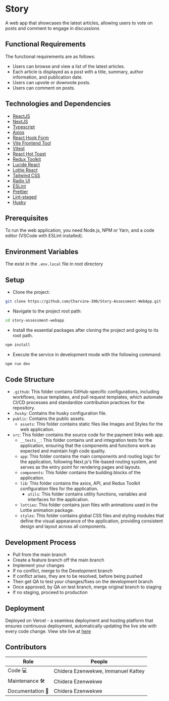 # Story

A web app that showcases the latest articles, allowing users to vote on posts and comment to engage in discussions

## Functional Requirements

The functional requirements are as follows:

- Users can browse and view a list of the latest articles.
- Each article is displayed as a post with a title, summary, author information, and publication date.
- Users can upvote or downvote posts.
- Users can comment on posts.

## Technologies and Dependencies

- [ReactJS](https://reactjs.org/ 'ReactJS')
- [NextJS](https://nextjs.org/ 'NextJS')
- [Typescript](https://www.typescriptlang.org/ 'Typescript')
- [Axios](https://www.npmjs.com/package/axios 'Axios')
- [React Hook Form](https://react-hook-form.com/ 'React Hook Form')
- [Vite Frontend Tool](https://vitejs.dev/ 'Vite Frontend Tool')
- [Vitest](https://vitest.dev/ 'Vitest')
- [React Hot Toast](https://react-hot-toast.com/ 'React Hot Toast')
- [Redux Toolkit](https://redux-toolkit.js.org/ 'Redux Toolkit')
- [Lucide React](https://lucide.dev/guide/packages/lucide-react 'Lucide React')
- [Lottie React](https://lottiereact.com/ 'Lottie React')
- [Tailwind CSS](https://tailwindcss.com/ 'Tailwind CSS')
- [Radix UI](https://www.radix-ui.com/ 'Radix UI')
- [ESLint](https://eslint.org/ 'ESLint')
- [Prettier](https://prettier.io/ 'Prettier')
- [Lint-staged](https://www.npmjs.com/package/lint-staged 'Lint-staged')
- [Husky](https://www.npmjs.com/package/husky 'Husky')

## Prerequisites

To run the web application, you need Node.js, NPM or Yarn, and a code editor (VSCode with ESLint installed).

## Environment Variables

The exist in the `.env.local` file in root directory

## Setup

- Clone the project:

```bash
git clone https://github.com/Charvine-300/Story-Assessment-WebApp.git
```

- Navigate to the project root path:

```bash
cd story-assessment-webapp
```

- Install the essential packages after cloning the project and going to its root path.

```bash
npm install
```

- Execute the service in development mode with the following command:

```bash
npm run dev
```

## Code Structure

- `.github`: This folder contains GitHub-specific configurations, including workflows, issue templates, and pull request templates, which automate CI/CD processes and standardize contribution practices for the repository.
- `.husky`: Contains the husky configuration file.
- `public`: Contains the public assets.
  - `assets`: This folder contains static files like Images and Styles for the web application.
- `src`: This folder contains the source code for the payment links web app.
  - `__tests__`: This folder contains unit and integration tests for the application, ensuring that the components and functions work as expected and maintain high code quality.
  - `app`: This folder contains the main components and routing logic for the application, following Next.js's file-based routing system, and serves as the entry point for rendering pages and layouts.
  - `components`: This folder contains the building blocks of the application.
  - `lib`: This folder contains the axios, API, and Redux Toolkit configuration files for the application.
    - `utils`: This folder contains utility functions, variables and interfaces for the application.
  - `lotties`: This folder contains json files with animations used in the Lottie animation package.
  - `styles`: This folder contains global CSS files and styling modules that define the visual appearance of the application, providing consistent design and layout across all components.

## Development Process

- Pull from the main branch
- Create a feature branch off the main branch
- Implement your changes
- If no conflict, merge to the Development branch
- If conflict arises, they are to be resolved, before being pushed
- Then get QA to test your changes/fixes on the development branch
- Once approved, by QA on test branch, merge original branch to staging
- If no staging, proceed to production

## Deployment

Deployed on Vercel - a seamless deployment and hosting platform that ensures continuous deployment, automatically updating the live site with every code change.
View site live at [here](https://story-assessment-web-app.vercel.app/ 'here')

## Contributors

| Role             | People                             |
| ---------------- | ---------------------------------- |
| Code 💻          | Chidera Ezenwekwe, Immanuel Kattey |
| Maintenance 🛠   | Chidera Ezenwekwe                  |
| Documentation 📖 | Chidera Ezenwekwe                  |
